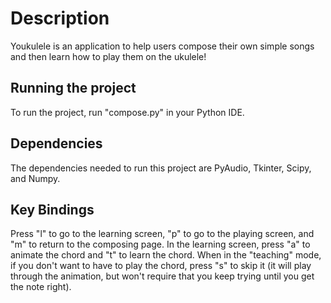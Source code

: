 
# Description

Youkulele is an application to help users compose their own simple songs and then learn how to play them on the ukulele!

## Running the project

To run the project, run "compose.py" in your Python IDE.

## Dependencies

The dependencies needed to run this project are  PyAudio, Tkinter, Scipy, and Numpy.

## Key Bindings

Press "l" to go to the learning screen, "p" to go to the playing screen, and "m" to return to the composing page. In the learning screen, press "a" to animate the chord and "t" to learn the chord. When in the "teaching" mode, if you don't want to have to play the chord, press "s" to skip it (it will play through the animation, but won't require that you keep trying until you get the note right).
